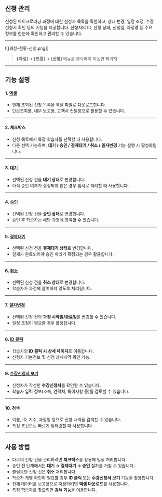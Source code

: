 ## 신청 관리

신청된 마이크로러닝 과정에 대한 신청자 목록을 확인하고, 상태 변경, 일정 조정, 수강신청서 확인 등의 기능을 제공합니다.  신청자의 ID, 신청 상태, 신청일, 과정명 등 주요 정보를 한눈에 확인하고 관리할 수 있습니다.
***

![[과정-현황-신청.png]]

> **[과정] → [현황] → [신청]** 메뉴를 클릭하여 이동한 페이지  

***

## 기능 설명

#### 1. [엑셀](엑셀.md)
- 현재 조회된 신청 목록을 엑셀 파일로 다운로드합니다.  
- 단순조회용, 내부 보고용, 고객사 전달용으로 활용할 수 있습니다.  

***

#### 2. 체크박스
- 신청 목록에서 특정 학습자를 선택할 때 사용합니다.  
- 다중 선택 가능하며, **대기 / 승인 / 결제대기 / 취소 / 일자변경** 기능 실행 시 활성화됩니다.  

***

#### 3. [대기](대기.md)
- 선택된 신청 건을 **대기 상태**로 변경합니다.  
- 아직 승인 여부가 결정되지 않은 경우 임시로 처리할 때 사용합니다.  

***

#### 4. [승인](승인.md)
- 선택된 신청 건을 **승인 상태**로 변경합니다.  
- 승인 후 학습자는 해당 과정에 참여할 수 있습니다.  

***

#### 5. [결제대기](결제대기.md)
- 선택된 신청 건을 **결제대기 상태**로 변경합니다.  
- 결제가 완료되어야 승인 처리가 확정되는 경우 활용합니다.  

***

#### 6. [취소](취소.md)
- 선택된 신청 건을 **취소 상태**로 변경합니다.  
- 학습자가 과정에 참여하지 않도록 처리됩니다.  

***

#### 7. [일자변경](일자변경.md)
- 선택된 신청 건의 **과정 시작일/종료일**을 변경할 수 있습니다.  
- 일정 조정이 필요한 경우 활용됩니다.  

***

#### 8. [ID 클릭](신청-상세.md)
- 학습자의 **ID 클릭 시 상세 페이지**로 이동합니다.  
- 신청자 기본정보 및 신청 상세내역 확인 가능.  

***

#### 9. [수강신청서 보기](수강신청서.md)
- 신청자가 작성한 **수강신청서**를 확인할 수 있습니다.  
- 학습자 입력 정보(소속, 연락처, 특이사항 등)를 검토할 수 있습니다.  

***

#### 10. 검색
- 이름, ID, 기수, 과정명 등으로 신청 내역을 검색할 수 있습니다.  
- 특정 조건으로 빠르게 필터링할 때 사용합니다.  

***

## 사용 방법
- 다수의 신청 건을 관리하려면 **체크박스**를 활용해 일괄 처리합니다.  
- 승인 전 단계에서는 **대기 → 결제대기 → 승인** 절차를 거칠 수 있습니다.  
- 불필요한 신청 건은 **취소** 처리합니다.  
- 학습자 개별 확인이 필요할 경우 **ID 클릭** 또는 **수강신청서 보기** 기능을 활용합니다.  
- 전체 데이터를 보고용으로 저장하려면 **엑셀 다운로드**를 사용합니다.  
- 특정 학습자를 찾으려면 **검색 기능**을 이용합니다.  


